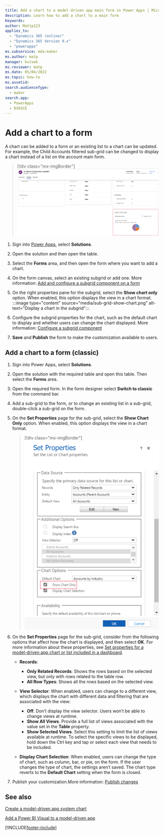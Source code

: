 ```yaml
---
title: Add a chart to a model-driven app main form in Power Apps | MicrosoftDocs
description: Learn how to add a chart to a main form
Keywords: 
author: Mattp123
applies_to: 
  - "Dynamics 365 (online)"
  - "Dynamics 365 Version 9.x"
  - "powerapps"
ms.subservice: mda-maker
ms.author: matp
manager: kvivek
ms.reviewer: matp
ms.date: 05/04/2022
ms.topic: how-to
ms.assetid: 
search.audienceType: 
  - maker
search.app: 
  - PowerApps
  - D365CE
---
```

# Add a chart to a form

A chart can be added to a form or an existing list to a chart can be updated. For example, the Child Accounts filtered sub-grid can be changed to display a chart instead of a list on the account main form.

> [!div class="mx-imgBorder"]
> ![Account main form child accounts grid.](media/main-form-child-accts-chart.png)

1. Sign into [Power Apps](https://make.powerapps.com/?utm_source=padocs&utm_medium=linkinadoc&utm_campaign=referralsfromdoc), select **Solutions**.
1. Open the solution and then open the table. 
1. Select the **Forms** area, and then open the form where you want to add a chart.
1. On the form canvas, select an existing subgrid or add one. More information: [Add and configure a subgrid component on a form](form-designer-add-configure-subgrid.md)
1. On the right properties pane for the subgrid, select the **Show chart only** option. When enabled, this option displays the view in a chart format.
      :::image type="content" source="media/sub-grid-show-chart.png" alt-text="Display a chart in the subgrid":::

1. Configure the subgrid properties for the chart, such as the default chart to display and whether users can change the chart displayed. More information: [Configure a subgrid component](form-designer-add-configure-subgrid.md#configure-a-subgrid-component)
1. **Save** and **Publish** the form to make the customization available to users.

## Add a chart to a form (classic)

1. Sign into Power Apps, select **Solutions**.
1. Open the solution with the required table and open this table. Then select the **Forms** area.
1. Open the required form. In the form designer select **Switch to classic** from the command bar.
1. Add a sub-grid to the form, or to change an existing list in a sub-grid, double-click a sub-grid on the form.
1. On the **Set Properties** page for the sub-grid, select the **Show Chart Only** option. When enabled, this option displays the view in a chart format.
      > [!div class="mx-imgBorder"]
      > ![Show chart only.](media/form-show-chart-only.png)

1. On the **Set Properties** page for the sub-grid, consider from the following options that affect how the chart is displayed, and then select **OK**. For more information about these properties, see [Set properties for a model-driven app chart or list included in a dashboard](set-properties-chart-list-included-dashboard.md).

    - **Records**:
         - **Only Related Records**: Shows the rows based on the selected view, but only with rows related to the table row.  
         - **All Row Types**: Shows all the rows based on the selected view.
    - **View Selector**: When enabled, users can change to a different view, which displays the chart with different data and filtering that are associated with the view:

         - **Off**. Don’t display the view selector. Users won’t be able to change views at runtime.
         - **Show All Views**. Provide a full list of views associated with the value set in the **Table** property.
         - **Show Selected Views**. Select this setting to limit the list of views available at runtime. To select the specific views to be displayed, hold down the Ctrl key and tap or select each view that needs to be included.

    - **Display Chart Selection**: When enabled, users can change the type of chart, such as column, bar, or pie, on the form. If the user changes the type of chart, the settings aren’t saved. The chart type reverts to the **Default Chart** setting when the form is closed.

1. Publish your customization.More information: [Publish changes](../data-platform/create-solution.md#publish-changes)

## See also

[Create a model-driven app system chart](create-edit-system-chart.md)

[Add a Power BI Visual to a model-driven app](add-powerbi-visual.md)

[!INCLUDE[footer-include](../../includes/footer-banner.md)]
